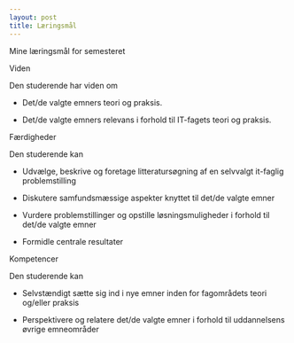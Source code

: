 ```yaml
---
layout: post
title: Læringsmål
---
```


Mine læringsmål for semesteret


Viden

Den studerende har viden om

  * Det/de valgte emners teori og praksis.

  * Det/de valgte emners relevans i forhold til IT-fagets teori og praksis.

Færdigheder

Den studerende kan

  * Udvælge, beskrive og foretage litteratursøgning af en selvvalgt it-faglig problemstilling

  * Diskutere samfundsmæssige aspekter knyttet til det/de valgte emner

  * Vurdere problemstillinger og opstille løsningsmuligheder i forhold til det/de valgte emner

  * Formidle centrale resultater

Kompetencer

Den studerende kan

  * Selvstændigt sætte sig ind i nye emner inden for fagområdets teori og/eller praksis

  * Perspektivere og relatere det/de valgte emner i forhold til uddannelsens øvrige emneområder
